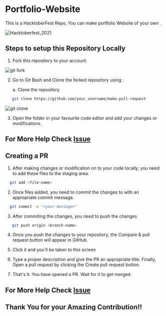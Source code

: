 # Portfolio-Website
This is a HacktoberFest Repo, You can make portfolio Website of your own .

![Hacktoberfest_2021](https://user-images.githubusercontent.com/64047505/135498250-d13785c0-f397-420b-8f45-2d0ab2b0af92.png)

## Steps to setup this Repository Locally

  1. Fork this repository to your account.

![git fork](https://user-images.githubusercontent.com/64047505/135498343-0aeafc10-ceaa-43fa-80c8-27fa009e9137.png)



  2. Go to Git Bash and Clone the forked repository using :
       
       a. Clone the repository
```bash
   git clone https://github.com/your_username/make-pull-request
```

![git clone](https://user-images.githubusercontent.com/64047505/135498383-922ed53d-71a1-4489-93db-992e06cf4e9f.png)



 3. Open the folder in your favourite code editor and add your changes or modifications.


## For More Help Check [Issue](https://github.com/BlackTimber-Labs/Portfolio-Website/issues/1)

 
## Creating a PR 
 
 1. After making changes or modification on to your code locally, you need to add these files to the staging area.
```bash
  git add <file-name>
```
 2. Once files added, you need to commit the changes to with an appropriate commit message.
```bash
  git commit -m "<your-message>"
```
 3. After commiting the changes, you need to push the changes
```bash
   git push origin <branch-name>
```
 4. Once you push the changes to your repository, the Compare & pull request button will appear in GitHub.

 5. Click it and you'll be taken to this screen

 6. Type a proper description and give the PR an appropriate title. Finally, Open a pull request by clicking the Create pull request button.

 7. That's it. You have opened a PR. Wait for it to get merged.

## For More Help Check [Issue](https://github.com/BlackTimber-Labs/Portfolio-Website/issues/1)


## Thank You for your Amazing Contribution!!
